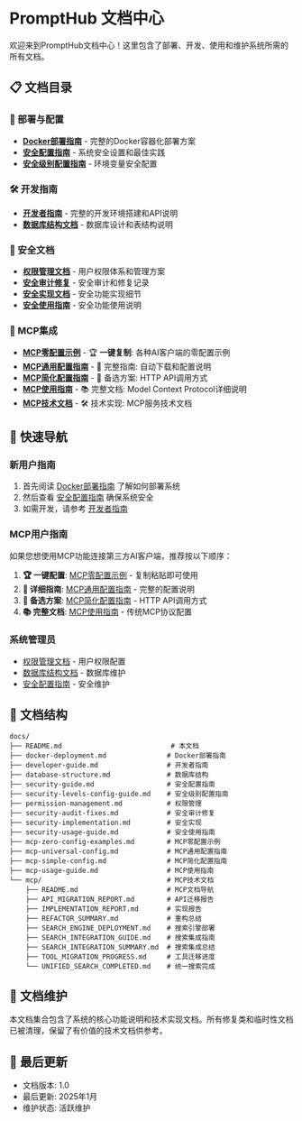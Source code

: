 # PromptHub 文档中心

欢迎来到PromptHub文档中心！这里包含了部署、开发、使用和维护系统所需的所有文档。

## 📋 文档目录

### 🚀 部署与配置
- **[Docker部署指南](docker-deployment.md)** - 完整的Docker容器化部署方案
- **[安全配置指南](security-guide.md)** - 系统安全设置和最佳实践
- **[安全级别配置指南](security-levels-config-guide.md)** - 环境变量安全配置

### 🛠️ 开发指南
- **[开发者指南](developer-guide.md)** - 完整的开发环境搭建和API说明
- **[数据库结构文档](database-structure.md)** - 数据库设计和表结构说明

### 🔐 安全文档
- **[权限管理文档](permission-management.md)** - 用户权限体系和管理方案
- **[安全审计修复](security-audit-fixes.md)** - 安全审计和修复记录
- **[安全实现文档](security-implementation.md)** - 安全功能实现细节
- **[安全使用指南](security-usage-guide.md)** - 安全功能使用说明

### 🔌 MCP集成
- **[MCP零配置示例](mcp-zero-config-examples.md)** - 🏆 **一键复制**: 各种AI客户端的零配置示例
- **[MCP通用配置指南](mcp-universal-config.md)** - 🚀 完整指南: 自动下载和配置说明
- **[MCP简化配置指南](mcp-simple-config.md)** - 🔧 备选方案: HTTP API调用方式
- **[MCP使用指南](mcp-usage-guide.md)** - 📚 完整文档: Model Context Protocol详细说明
- **[MCP技术文档](mcp/)** - 🛠️ 技术实现: MCP服务技术文档

## 🎯 快速导航

### 新用户指南
1. 首先阅读 [Docker部署指南](docker-deployment.md) 了解如何部署系统
2. 然后查看 [安全配置指南](security-guide.md) 确保系统安全
3. 如需开发，请参考 [开发者指南](developer-guide.md)

### MCP用户指南
如果您想使用MCP功能连接第三方AI客户端，推荐按以下顺序：
1. **🏆 一键配置**: [MCP零配置示例](mcp-zero-config-examples.md) - 复制粘贴即可使用
2. **🚀 详细指南**: [MCP通用配置指南](mcp-universal-config.md) - 完整的配置说明
3. **🔧 备选方案**: [MCP简化配置指南](mcp-simple-config.md) - HTTP API调用方式
4. **📚 完整文档**: [MCP使用指南](mcp-usage-guide.md) - 传统MCP协议配置

### 系统管理员
- [权限管理文档](permission-management.md) - 用户权限配置
- [数据库结构文档](database-structure.md) - 数据库维护
- [安全配置指南](security-guide.md) - 安全维护

## 📁 文档结构

```
docs/
├── README.md                           # 本文档
├── docker-deployment.md               # Docker部署指南
├── developer-guide.md                 # 开发者指南
├── database-structure.md              # 数据库结构
├── security-guide.md                  # 安全配置指南
├── security-levels-config-guide.md    # 安全级别配置指南
├── permission-management.md           # 权限管理
├── security-audit-fixes.md            # 安全审计修复
├── security-implementation.md         # 安全实现
├── security-usage-guide.md            # 安全使用指南
├── mcp-zero-config-examples.md        # MCP零配置示例
├── mcp-universal-config.md            # MCP通用配置指南
├── mcp-simple-config.md               # MCP简化配置指南
├── mcp-usage-guide.md                 # MCP使用指南
└── mcp/                               # MCP技术文档
    ├── README.md                      # MCP文档导航
    ├── API_MIGRATION_REPORT.md        # API迁移报告
    ├── IMPLEMENTATION_REPORT.md       # 实现报告
    ├── REFACTOR_SUMMARY.md            # 重构总结
    ├── SEARCH_ENGINE_DEPLOYMENT.md    # 搜索引擎部署
    ├── SEARCH_INTEGRATION_GUIDE.md    # 搜索集成指南
    ├── SEARCH_INTEGRATION_SUMMARY.md  # 搜索集成总结
    ├── TOOL_MIGRATION_PROGRESS.md     # 工具迁移进度
    └── UNIFIED_SEARCH_COMPLETED.md    # 统一搜索完成
```

## 📝 文档维护

本文档集合包含了系统的核心功能说明和技术实现文档。所有修复类和临时性文档已被清理，保留了有价值的技术文档供参考。

## 🔄 最后更新

- 文档版本: 1.0
- 最后更新: 2025年1月
- 维护状态: 活跃维护 